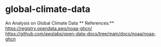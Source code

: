 # global-climate-data
An Analysis on Global Climate Data
**
References:** 
https://registry.opendata.aws/noaa-ghcn/
https://github.com/awslabs/open-data-docs/tree/main/docs/noaa/noaa-ghcn
